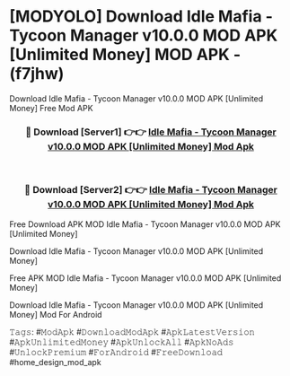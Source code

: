 # [MODYOLO] Download Idle Mafia - Tycoon Manager v10.0.0 MOD APK [Unlimited Money] MOD APK - (f7jhw)
Download Idle Mafia - Tycoon Manager v10.0.0 MOD APK [Unlimited Money] Free Mod APK

<div align="center">
<h3>🔴 Download [Server1] 👉👉 <a href="https://apk-comot.site?title=Idle_Mafia_-_Tycoon_Manager_v10.0.0_MOD_APK_[Unlimited_Money]">Idle Mafia - Tycoon Manager v10.0.0 MOD APK [Unlimited Money] Mod Apk</a></h3><br>

<h3>🔴 Download [Server2] 👉👉 <a href="https://apk-comot.site?title=Idle_Mafia_-_Tycoon_Manager_v10.0.0_MOD_APK_[Unlimited_Money]">Idle Mafia - Tycoon Manager v10.0.0 MOD APK [Unlimited Money] Mod Apk</a></h3>
</div>


Free Download APK MOD Idle Mafia - Tycoon Manager v10.0.0 MOD APK [Unlimited Money]

Download Idle Mafia - Tycoon Manager v10.0.0 MOD APK [Unlimited Money] 

Free APK MOD Idle Mafia - Tycoon Manager v10.0.0 MOD APK [Unlimited Money] 

Download Idle Mafia - Tycoon Manager v10.0.0 MOD APK [Unlimited Money] Mod For Android

𝚃𝚊𝚐𝚜: #𝙼𝚘𝚍𝙰𝚙𝚔 #𝙳𝚘𝚠𝚗𝚕𝚘𝚊𝚍𝙼𝚘𝚍𝙰𝚙𝚔 #𝙰𝚙𝚔𝙻𝚊𝚝𝚎𝚜𝚝𝚅𝚎𝚛𝚜𝚒𝚘𝚗 #𝙰𝚙𝚔𝚄𝚗𝚕𝚒𝚖𝚒𝚝𝚎𝚍𝙼𝚘𝚗𝚎𝚢 #𝙰𝚙𝚔𝚄𝚗𝚕𝚘𝚌𝚔𝙰𝚕𝚕 #𝙰𝚙𝚔𝙽𝚘𝙰𝚍𝚜 #𝚄𝚗𝚕𝚘𝚌𝚔𝙿𝚛𝚎𝚖𝚒𝚞𝚖 #𝙵𝚘𝚛𝙰𝚗𝚍𝚛𝚘𝚒𝚍 #𝙵𝚛𝚎𝚎𝙳𝚘𝚠𝚗𝚕𝚘𝚊𝚍 #home_design_mod_apk